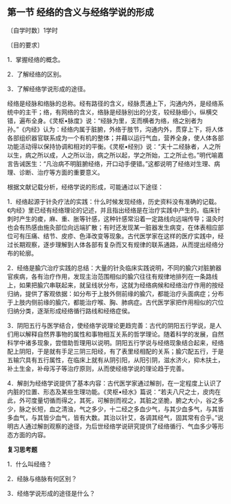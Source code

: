 ## 第一节  经络的含义与经络学说的形成

〔自学时数〕1学时 

〔目的要求〕 

1．掌握经络的概念。

2．了解经络的区别。

3．了解经络学说形成的途径。

经络是经脉和络脉的总称。经有路径的含义，经脉贯通上下，沟通内外，是经络系统中的主干；络，有网络的含义，络脉是经脉别出的分支，较经脉细小，纵横交错，遍布全身。《灵枢•脉度》说：“经脉为里，支而横者为络，络之别者为孙。”《内经》认为：经络内属于脏腑，外络于肢节，沟通内外，贯穿上下，将人体各部组织器官联系成为一个有机的整体；并藉以运行气血，营养全身，使人体各部功能活动得以保持协调和相对的平衡。《灵枢•经别》说：“夫十二经脉者，人之所以生，病之所以成，人之所以治，病之所以起，学之所始，工之所止也。”明代喻嘉言告诫医生：“凡治病不明脏腑经络，开口动手便错。”这都说明了经络对生理、病理、诊断、治疗等方面的重要意义。

根据文献记载分析，经络学说的形成，可能通过以下途径：

1．经络起源于针灸疗法的实践：什么时候发现经络，历史资料没有准确的记载。《内经》里已经有经络理论的记述，并且指出经络是在治疗实践中产生的。临床针刺时产生的痠，麻、重、胀等针感，这种针感常沿着一定路线向远端传导；温灸时也会有热感由施灸部位向远端扩散；有时还发现某一脏器发生病变，在体表相应部位可有压痛、结节、皮疹、色泽改变等现象。古代医学家在这样的医疗实践中，经过长期观察，逐步理解到人体各部有复杂而又有规律的联系通路，从而提出经络分布的轮廓。

2．经络是腧穴治疗实践的总结：大量的针灸临床实践说明，不同的腧穴对脏腑器官疾病，各有治疗作用，发现主治范围相似的腧穴往往有规律地排列在一条路线上，如果把腧穴串联起来，就呈线状分布，这就为经络病候和经络治疗作用的按经归纳，提供了客观依据：如分布于上肢外侧前缘的腧穴，都能治疗头面病症；分布于上肢内侧前缘的腧穴，都能治疗喉、胸、肺病症。古代医学家把作用相似的穴位归纳分类，逐渐形成经络循行路线和经络症侯。

 3．阴阳五行与医学结合，使经络学说理论更趋完善：古代的阴阳五行学说，是人们用以解释自然界事物的属性和事物相互关系的哲学理论。随着科学的发展，自然科学中诸多现象，尝借助哲理用以说明。阴阳五行学说与经络现象结合起来，经络配上阴阳，于是就有手足三阴三阳经，有了表里经相配的关系；腧穴配五行，于是五输穴具有五行属性，在临床上就有从阴引阳，从阳引阴，滋水济火，抑木扶土，补土生金，补母泻子等治疗原则，从而使经络学说的理论趋于完善。

4．解剖为经络学说提供了基本内容：古代医学家通过解剖，在一定程度上认识了内脏的位置、形态及某些生理功能。《灵枢•经水》篇说：“若夫八尺之士，皮肉在此，外可度量切循而得之，其死，可解剖而视之，其脏之坚脆，腑之大小，谷之多少，脉之长短，血之清浊，气之多少，十二经之多血少气，与其少血多气，与其皆多血气，与其皆少血气，皆有大数。其治以针艾，各调其经气，固其常有合乎。”说明古人通过解剖观察的途径，为后世经络学说研究提供了经络循行、气血多少等形态方面的内容。

**复习思考题**

1．什么叫经络？

2．经脉与络脉有何区别？

3．经络学说形成的途径是什么？


